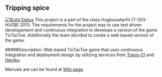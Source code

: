 ## Tripping spice
[![Build Status](https://travis-ci.org/AustanJotnar/tripping-spice.png)](https://travis-ci.org/AustanJotnar/tripping-spice)
This project is a part of the class Hugbúnaðarfri (T-303-HUGB) 2013. The requirements for the project was to use test driven developement and continuous integration to develope a version of the game TicTacToe. Additionally the team decided to create a web based version of the game.

#####Description:
Web based TicTacToe game that uses continuous integration and deployment design by utilizing services from [Travis-CI](https://travis-ci.org) and [Heroku](https://www.heroku.com/). 

Manuals are can be found at [Wiki page](https://github.com/AustanJotnar/tripping-spice/wiki).

